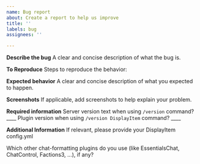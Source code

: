 ```yaml
---
name: Bug report
about: Create a report to help us improve
title: ''
labels: bug
assignees: ''

---
```


**Describe the bug**
A clear and concise description of what the bug is.

**To Reproduce**
Steps to reproduce the behavior:

**Expected behavior**
A clear and concise description of what you expected to happen.

**Screenshots**
If applicable, add screenshots to help explain your problem.

**Required information**
Server version text when using `/version` command? ____
Plugin version when using `/version DisplayItem` command? ____

**Additional Information**
If relevant, please provide your DisplayItem config.yml

Which other chat-formatting plugins do you use (like EssentialsChat, ChatControl, Factions3, ...), if any?
